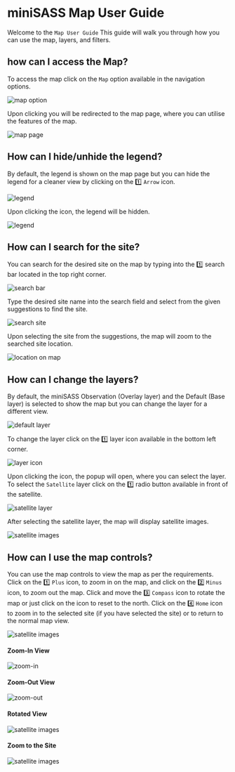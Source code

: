# miniSASS Map User Guide

Welcome to the `Map User Guide` This guide will walk you through how you can use the map, layers, and filters.

## how can I access the Map?

To access the map click on the `Map` option available in the navigation options.

![map option](./img/map-1.png)

Upon clicking you will be redirected to the map page, where you can utilise the features of the map.

![map page](./img/map-2.png)

## How can I hide/unhide the legend?

By default, the legend is shown on the map page but you can hide the legend for a cleaner view by clicking on the 1️⃣ `Arrow` icon.

![legend](./img/map-3.png)

Upon clicking the icon, the legend will be hidden.

![legend](./img/map-4.png)

## How can I search for the site?

You can search for the desired site on the map by typing into the 1️⃣ search bar located in the top right corner.

![search bar](./img/map-5.png)

Type the desired site name into the search field and select from the given suggestions to find the site.

![search site](./img/map-6.png)

Upon selecting the site from the suggestions, the map will zoom to the searched site location.

![location on map](./img/map-7.png)

## How can I change the layers?

By default, the miniSASS Observation (Overlay layer) and the Default (Base layer) is selected to show the map but you can change the layer for a different view.

![default layer](./img/map-8.png)

To change the layer click on the 1️⃣ layer icon available in the bottom left corner.

![layer icon](./img/map-9.png)

Upon clicking the icon, the popup will open, where you can select the layer. To select the `Satellite` layer click on the 1️⃣ radio button available in front of the satellite.

![satellite layer](./img/map-16.png)

After selecting the satellite layer, the map will display satellite images.

![satellite images](./img/map-10.png)

## How can I use the map controls?

You can use the map controls to view the map as per the requirements. Click on the 1️⃣ `Plus` icon, to zoom in on the map, and click on the 2️⃣ `Minus` icon, to zoom out the map. Click and move the 3️⃣ `Compass` icon to rotate the map or just click on the icon to reset to the north. Click on the 4️⃣ `Home` icon to zoom in to the selected site (if you have selected the site) or to return to the normal map view.

![satellite images](./img/map-11.png)

#### Zoom-In View

![zoom-in](./img/map-12.png)

#### Zoom-Out View

![zoom-out](./img/map-13.png)

#### Rotated View

![satellite images](./img/map-14.png)

#### Zoom to the Site 

![satellite images](./img/map-15.png)
